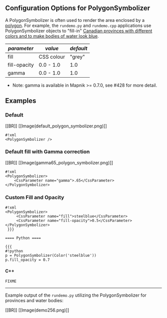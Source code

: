 <!-- Name: PolygonSymbolizer -->
<!-- Version: 11 -->
<!-- Last-Modified: 2010/06/01 04:51:30 -->
<!-- Author: manelclos -->
## Configuration Options for PolygonSymbolizer

A PolygonSymbolizer is often used to render the area enclosed by a [polygon](http://en.wikipedia.org/wiki/Polygon). For example, the `rundemo.py` and `rundemo.cpp` applications use PolygonSymbolizer objects to "fill-in" [Canadian provinces with different colors and to make bodies of water look blue](http://trac.mapnik.org/attachment/wiki/PolygonSymbolizer/demo256.png?format=raw).

| *parameter* | *value*  | *default* |
-------------|---------|------------|
| fill            |  CSS colour | "grey" |
| fill-opacity | 0.0 - 1.0 | 1.0 |
| gamma | 0.0 - 1.0 | 1.0 |

* Note: gamma is available in Mapnik >= 0.7.0, see #428 for more detail.

## Examples

### Default

[[BR]]
[[Image(default_polygon_symbolizer.png)]]


    #!xml
    <PolygonSymbolizer />

### Default fill with Gamma correction
[[BR]]
[[Image(gamma65_polygon_symbolizer.png)]]


    #!xml
    <PolygonSymbolizer>
        <CssParameter name="gamma">.65</CssParameter>
    </PolygonSymbolizer>

### Custom Fill and Opacity


    #!xml
    <PolygonSymbolizer>
         <CssParameter name="fill">steelblue</CssParameter>
         <CssParameter name="fill-opacity">0.5</CssParameter>
    </PolygonSymbolizer>
     }}}
    
    ==== Python ====
    
    {{{
    #!python
    p = PolygonSymbolizer(Color('steelblue'))
    p.fill_opacity = 0.7

#### C++

` FIXME `


----

Example output of the `rundemo.py` utilizing the PolygonSymbolizer for provinces and water bodies:

 [[BR]]
[[Image(demo256.png)]]
